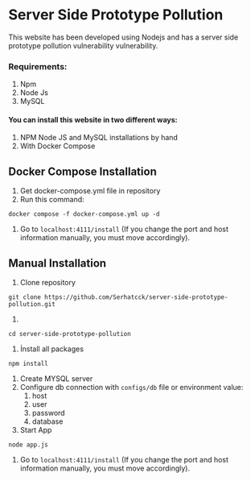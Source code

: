 # Server Side Prototype Pollution

This website has been developed using Nodejs and has a server side prototype pollution vulnerability vulnerability.

### Requirements:

1. Npm
1. Node Js
1. MySQL


#### You can install this website in two different ways:
1. NPM Node JS and MySQL installations by hand
1. With Docker Compose


## Docker Compose Installation
1. Get docker-compose.yml file in repository
1. Run this command: 
```shell
docker compose -f docker-compose.yml up -d
```
1. Go to ```localhost:4111/install``` (If you change the port and host information manually, you must move accordingly).

## Manual Installation
1. Clone repository 
```shell 
git clone https://github.com/Serhatcck/server-side-prototype-pollution.git
```
1. 
```shell
cd server-side-prototype-pollution
```
1. İnstall all packages
```shell
npm install
```
1. Create MYSQL server
1. Configure db connection with `configs/db` file or environment value:
    1. host
    1. user
    1. password
    1. database
1. Start App
```shell
node app.js
```
1. Go to ```localhost:4111/install``` (If you change the port and host information manually, you must move accordingly).
